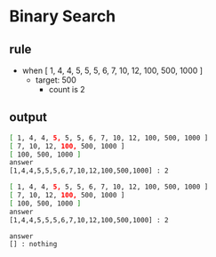 # Binary Search

## rule
- when [ 1, 4, 4, 5, 5, 5, 6, 7, 10, 12, 100, 500, 1000 ]
  - target: 500
    - count is 2

## output
```sh
[ 1, 4, 4, 5, 5, 5, 6, 7, 10, 12, 100, 500, 1000 ]
[ 7, 10, 12, 100, 500, 1000 ]
[ 100, 500, 1000 ]
answer
[1,4,4,5,5,5,6,7,10,12,100,500,1000] : 2

[ 1, 4, 4, 5, 5, 5, 6, 7, 10, 12, 100, 500, 1000 ]
[ 7, 10, 12, 100, 500, 1000 ]
[ 100, 500, 1000 ]
answer
[1,4,4,5,5,5,6,7,10,12,100,500,1000] : 2

answer
[] : nothing


```